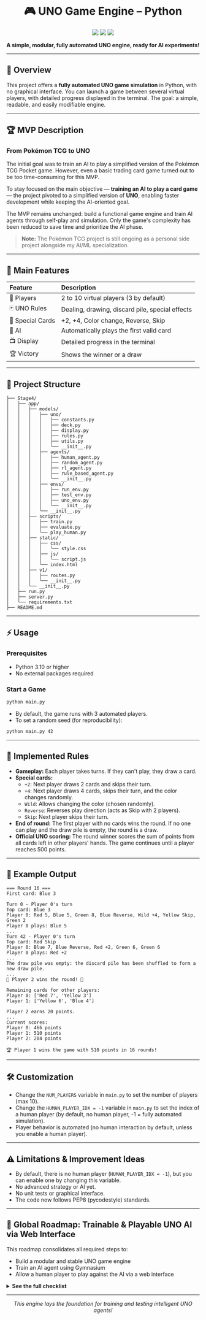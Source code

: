 <h1 align="center">🎮 UNO Game Engine – Python</h1>

<p align="center">
  <img src="https://img.shields.io/badge/Python-3.10%2B-blue?logo=python" />
  <img src="https://img.shields.io/badge/License-MIT-green" />
  <img src="https://img.shields.io/badge/Status-Automated%20Simulation-orange" />
</p>

<p align="center">
  <b>A simple, modular, fully automated UNO engine, ready for AI experiments!</b>
</p>

---

## 🚀 Overview

This project offers a **fully automated UNO game simulation** in Python, with no graphical interface. You can launch a game between several virtual players, with detailed progress displayed in the terminal. The goal: a simple, readable, and easily modifiable engine.

---

## 🏆 MVP Description

### From Pokémon TCG to UNO

The initial goal was to train an AI to play a simplified version of the Pokémon TCG Pocket game. However, even a basic trading card game turned out to be too time-consuming for this MVP.

To stay focused on the main objective — **training an AI to play a card game** — the project pivoted to a simplified version of **UNO**, enabling faster development while keeping the AI-oriented goal.

The MVP remains unchanged: build a functional game engine and train AI agents through self-play and simulation. Only the game's complexity has been reduced to save time and prioritize the AI phase.

> **Note:** The Pokémon TCG project is still ongoing as a personal side project alongside my AI/ML specialization.

---

## 🧩 Main Features

| Feature         | Description                                              |
|:--------------- |:--------------------------------------------------------|
| 👥 Players      | 2 to 10 virtual players (3 by default)                   |
| 🃏 UNO Rules    | Dealing, drawing, discard pile, special effects          |
| 🔄 Special Cards| +2, +4, Color change, Reverse, Skip                      |
| 🤖 AI           | Automatically plays the first valid card                 |
| 📺 Display      | Detailed progress in the terminal                        |
| 🏆 Victory      | Shows the winner or a draw                               |

---

## 📁 Project Structure

```
├── Stage4/
│   ├── app/
│   │   ├── models/
│   │   │   ├── uno/
│   │   │   │   ├── constants.py
│   │   │   │   ├── deck.py
│   │   │   │   ├── display.py
│   │   │   │   ├── rules.py
│   │   │   │   ├── utils.py
│   │   │   │   └── __init__.py
│   │   │   ├── agents/
│   │   │   │   ├── human_agent.py
│   │   │   │   ├── random_agent.py
│   │   │   │   ├── rl_agent.py
│   │   │   │   ├── rule_based_agent.py
│   │   │   │   └── __init__.py
│   │   │   ├── envs/
│   │   │   │   ├── run_env.py
│   │   │   │   ├── test_env.py
│   │   │   │   ├── uno_env.py
│   │   │   │   └── __init__.py
│   │   │   └── __init__.py
│   │   ├── scripts/
│   │   │   ├── train.py
│   │   │   ├── evaluate.py
│   │   │   └── play_human.py
│   │   ├── static/
│   │   │   ├── css/
│   │   │   │   └── style.css
│   │   │   ├── js/
│   │   │   │   └── script.js
│   │   │   └── index.html
│   │   ├── v1/
│   │   │   ├── routes.py
│   │   │   └── __init__.py
│   │   └── __init__.py
│   ├── run.py
│   ├── server.py
│   └── requirements.txt
├── README.md
```

---

## ⚡️ Usage

### Prerequisites

- Python 3.10 or higher
- No external packages required

### Start a Game

```bash
python main.py
```

- By default, the game runs with 3 automated players.
- To set a random seed (for reproducibility):

```bash
python main.py 42
```

---

## 📜 Implemented Rules

- **Gameplay:** Each player takes turns. If they can't play, they draw a card.
- **Special cards:**
  - `+2`: Next player draws 2 cards and skips their turn.
  - `+4`: Next player draws 4 cards, skips their turn, and the color changes randomly.
  - `Wild`: Allows changing the color (chosen randomly).
  - `Reverse`: Reverses play direction (acts as Skip with 2 players).
  - `Skip`: Next player skips their turn.
- **End of round:** The first player with no cards wins the round. If no one can play and the draw pile is empty, the round is a draw.
- **Official UNO scoring:** The round winner scores the sum of points from all cards left in other players' hands. The game continues until a player reaches 500 points.

---

## 🎲 Example Output

```
=== Round 16 ===
First card: Blue 3

Turn 0 - Player 0's turn
Top card: Blue 3
Player 0: Red 5, Blue 5, Green 8, Blue Reverse, Wild +4, Yellow Skip, Green 2
Player 0 plays: Blue 5
...
Turn 42 - Player 0's turn
Top card: Red Skip
Player 0: Blue 7, Blue Reverse, Red +2, Green 6, Green 6
Player 0 plays: Red +2
...
The draw pile was empty: the discard pile has been shuffled to form a new draw pile.
...
🎉 Player 2 wins the round! 🎉

Remaining cards for other players:
Player 0: ['Red 7', 'Yellow 3']
Player 1: ['Yellow 6', 'Blue 4']

Player 2 earns 20 points.
...
Current scores:
Player 0: 466 points
Player 1: 510 points
Player 2: 204 points

🏆 Player 1 wins the game with 510 points in 16 rounds!
```

---

## 🛠️ Customization

- Change the `NUM_PLAYERS` variable in `main.py` to set the number of players (max 10).
- Change the `HUMAN_PLAYER_IDX = -1` variable in `main.py` to set the index of a human player (by default, no human player, -1 = fully automated simulation).
- Player behavior is automated (no human interaction by default, unless you enable a human player).

---

## ⚠️ Limitations & Improvement Ideas

- By default, there is no human player (`HUMAN_PLAYER_IDX = -1`), but you can enable one by changing this variable.
- No advanced strategy or AI yet.
- No unit tests or graphical interface.
- The code now follows PEP8 (pycodestyle) standards.

---

## 🧠 Global Roadmap: Trainable & Playable UNO AI via Web Interface

This roadmap consolidates all required steps to:
- Build a modular and stable UNO game engine
- Train an AI agent using Gymnasium
- Allow a human player to play against the AI via a web interface

<details>
<summary><b>See the full checklist</b></summary>

### ✅ 1. Stabilize the Game Engine

- [x] Refactor game logic into a `Game` class
- [x] Handle all special effects: +2, +4, Wild, Reverse, Skip
- [x] Implement official scoring (end at 500 points, scoreboard, round accumulation)
- [x] Support multiple autonomous agents
- [ ] Refactor each special effect into a dedicated method
- [ ] Add basic unit tests for card effects
- [ ] Add a `verbose=False` mode to disable printouts
- [ ] Support fast simulation mode (no `input()`, no `print()`)

### 🤖 2. Implement AI Agents

- [ ] Create an abstract `Agent` or `BaseAgent` class with `choose_action(game_state)`
- [x] Implement `HumanAgent` (console-based)
- [x] Implement `RandomAgent`
- [x] Implement `RuleBasedAgent`
- [ ] Implement `RLAgent` (based on a trained model)
- [ ] Ensure all agents follow the same interface
- [ ] Assign an agent instance per player (`self.agents = [...]`)

### 🧩 3. Encode Game State and Actions

- [x] Implement `encode_state(game_state)` → vector/tensor
- [x] Define `action_space` (playable cards + draw)
- [x] Implement `decode_action(index)`
- [x] Implement consistent `observation_space`
- [x] Support encoding of `top_card`, `hand`, `nb_cards_others`, etc.

### 🔁 4. Gymnasium Environment `UnoEnv`

- [x] Implement `reset()` and `step()` with observation, reward, done, info
- [x] Handle `done=True` at end of round
- [ ] Integrate a reward function:
  - Win: +1 / Loss: -1
  - Turn penalty: -0.1
  - Optional: rewards for strategic moves
- [ ] Test environment thoroughly with basic agents

### 📈 5. Simulation & Data Collection

- [ ] Implement a complete `run_episode()` method
- [ ] Log each `(state, action, reward, next_state, done)`
- [ ] Add batch simulation mode (e.g. 1000 games)
- [ ] Save episodes (Pickle / JSON)
- [ ] Add a step-by-step replay/debug tool

### 🏋️‍♂️ 6. Train AI Agent

- [ ] Implement a `train.py` script (DQN or similar)
- [ ] Support classic RL training loop
- [ ] Save and load models (`.pt` / `.pth`)
- [ ] Document the training pipeline (README or notebook)

### 🌐 7. Flask Backend Integration

- [ ] Create API routes:
  - `POST /start` – start a game
  - `POST /play` – send human action
  - `GET /state` – get current state
  - `GET /play-ai` – make AI play
- [ ] Manage session state between requests
- [ ] Return clean JSON for frontend

### 🖥️ 8. Web Interface (Frontend)

- [ ] Display player's hand (text or image)
- [ ] Add buttons to: play card, draw, pass
- [ ] Show current top card and color
- [ ] Display score and winner at round end
- [ ] Automatically show AI move after each human move

### 🧪 9. UX, Debug, Validation

- [ ] Add debug mode (`verbose`, logs)
- [ ] Display current turn clearly
- [ ] Validate player actions on client side
- [ ] Add replay support for saved episodes

### 🚀 10. Deployment

- [ ] Dockerize the full project
- [ ] Deploy to Render / Railway / Fly.io
- [ ] Prepare public demo (GitHub page, video, etc.)

---

</details>

---

<p align="center">
  <i>This engine lays the foundation for training and testing intelligent UNO agents!</i>
</p>
